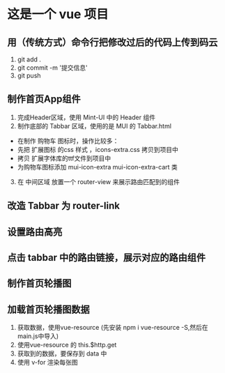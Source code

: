 # 这是一个 vue 项目

## 用（传统方式）命令行把修改过后的代码上传到码云
1. git add .
2. git commit -m '提交信息'
3. git push

## 制作首页App组件
1. 完成Header区域，使用 Mint-UI 中的 Header 组件
2. 制作底部的 Tabbar 区域，使用的是 MUI 的 Tabbar.html
 + 在制作 购物车 图标时，操作比较多：
 + 先把 扩展图标 的css 样式 ，icons-extra.css 拷贝到项目中
 + 拷贝 扩展字体库的ttf文件到项目中
 + 为购物车图标添加 mui-icon-extra mui-icon-extra-cart 类
3. 在 中间区域 放置一个 router-view 来展示路由匹配到的组件

## 改造 Tabbar 为 router-link

## 设置路由高亮

## 点击 tabbar 中的路由链接，展示对应的路由组件

## 制作首页轮播图

## 加载首页轮播图数据
1. 获取数据，使用vue-resource (先安装 npm i vue-resource -S,然后在main.js中导入)
2. 使用vue-resource 的 this.$http.get
3. 获取到的数据，要保存到 data 中
4. 使用 v-for 渲染每张图